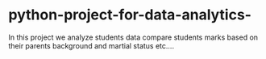 # python-project-for-data-analytics-
In this project we analyze students data compare students  marks based on their parents background and martial status etc.... 
